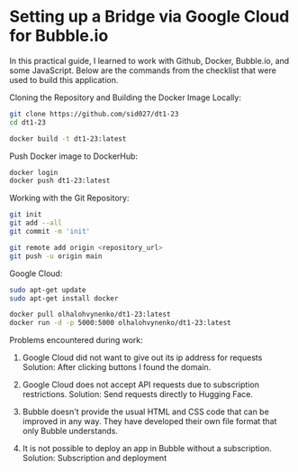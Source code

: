 # Setting up a Bridge via Google Cloud for Bubble.io

In this practical guide, I learned to work with Github, Docker, Bubble.io, and some JavaScript. Below are the commands from the checklist that were used to build this application.

Cloning the Repository and Building the Docker Image Locally:

```bash
git clone https://github.com/sid027/dt1-23
cd dt1-23

docker build -t dt1-23:latest
```

Push Docker image to DockerHub:

```bash
docker login
docker push dt1-23:latest
```

Working with the Git Repository:

```bash
git init
git add --all
git commit -m 'init'

git remote add origin <repository_url>
git push -u origin main
```

Google Cloud:

```bash
sudo apt-get update
sudo apt-get install docker

docker pull olhalohvynenko/dt1-23:latest
docker run -d -p 5000:5000 olhalohvynenko/dt1-23:latest
```

Problems encountered during work:

1. Google Cloud did not want to give out its ip address for requests
Solution: After clicking buttons I found the domain.

2. Google Cloud does not accept API requests due to subscription restrictions.
Solution: Send requests directly to Hugging Face.

3. Bubble doesn't provide the usual HTML and CSS code that can be improved in any way. They have developed their own file format that only Bubble understands.

4. It is not possible to deploy an app in Bubble without a subscription.
Solution: Subscription and deployment

